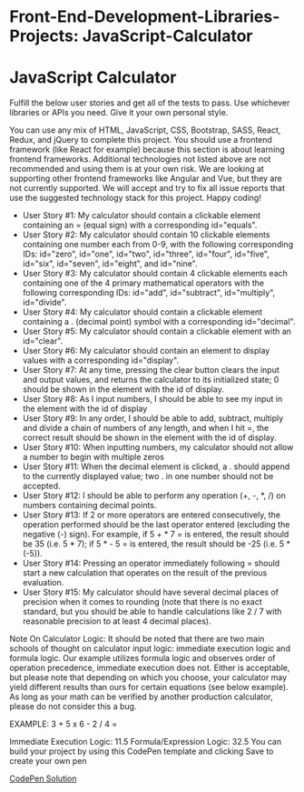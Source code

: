# Front-End-Development-Libraries-Projects: JavaScript-Calculator

<!DOCTYPE html>
<html lang="en">
<head>
    <meta charset="UTF-8">
    <meta name="viewport" content="width=device-width, initial-scale=1.0">
</head>
<body>
    <div class="js-calac">
        <h1>JavaScript Calculator</h1>
        <p>Fulfill the below user stories and get all of the tests to pass. Use whichever libraries or APIs you need. Give it your own personal style.

You can use any mix of HTML, JavaScript, CSS, Bootstrap, SASS, React, Redux, and jQuery to complete this project. You should use a frontend framework (like React for example) because this section is about learning frontend frameworks. Additional technologies not listed above are not recommended and using them is at your own risk. We are looking at supporting other frontend frameworks like Angular and Vue, but they are not currently supported. We will accept and try to fix all issue reports that use the suggested technology stack for this project. Happy coding!</p>
        <ul>
            <li>User Story #1: My calculator should contain a clickable element containing an = (equal sign) with a corresponding id="equals".</li>
            <li>User Story #2: My calculator should contain 10 clickable elements containing one number each from 0-9, with the following corresponding IDs: id="zero", id="one", id="two", id="three", id="four", id="five", id="six", id="seven", id="eight", and id="nine".</li>
            <li>User Story #3: My calculator should contain 4 clickable elements each containing one of the 4 primary mathematical operators with the following corresponding IDs: id="add", id="subtract", id="multiply", id="divide".</li>
            <li>User Story #4: My calculator should contain a clickable element containing a . (decimal point) symbol with a corresponding id="decimal".</li>
            <li>User Story #5: My calculator should contain a clickable element with an id="clear".</li>
            <li>User Story #6: My calculator should contain an element to display values with a corresponding id="display".</li>
            <li>User Story #7: At any time, pressing the clear button clears the input and output values, and returns the calculator to its initialized state; 0 should be shown in the element with the id of display.</li>
            <li>User Story #8: As I input numbers, I should be able to see my input in the element with the id of display</li>
            <li>User Story #9: In any order, I should be able to add, subtract, multiply and divide a chain of numbers of any length, and when I hit =, the correct result should be shown in the element with the id of display.</li>
            <li>User Story #10: When inputting numbers, my calculator should not allow a number to begin with multiple zeros</li>
            <li>User Story #11: When the decimal element is clicked, a . should append to the currently displayed value; two . in one number should not be accepted.</li>
            <li>User Story #12: I should be able to perform any operation (+, -, *, /) on numbers containing decimal points.</li>
            <li>User Story #13: If 2 or more operators are entered consecutively, the operation performed should be the last operator entered (excluding the negative (-) sign). For example, if 5 + * 7 = is entered, the result should be 35 (i.e. 5 * 7); if 5 * - 5 = is entered, the result should be -25 (i.e. 5 * (-5)).</li>
            <li>User Story #14: Pressing an operator immediately following = should start a new calculation that operates on the result of the previous evaluation.</li>
            <li>User Story #15: My calculator should have several decimal places of precision when it comes to rounding (note that there is no exact standard, but you should be able to handle calculations like 2 / 7 with reasonable precision to at least 4 decimal places).</li>
          </ul>
          <p>Note On Calculator Logic: It should be noted that there are two main schools of thought on calculator input logic: immediate execution logic and formula logic. Our example utilizes formula logic and observes order of operation precedence, immediate execution does not. Either is acceptable, but please note that depending on which you choose, your calculator may yield different results than ours for certain equations (see below example). As long as your math can be verified by another production calculator, please do not consider this a bug.</p>
          <p>EXAMPLE: 3 + 5 x 6 - 2 / 4 =

Immediate Execution Logic: 11.5
Formula/Expression Logic: 32.5
You can build your project by using this CodePen template and clicking Save to create your own pen</p>
        <a href="https://codepen.io/maryangelique/pen/eYbZKbE4">CodePen Solution</a>
    </div>
</body>
</html>
